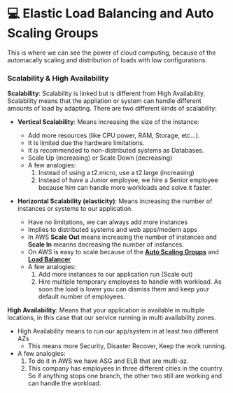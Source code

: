 # 💻 Elastic Load Balancing and Auto Scaling Groups

This is where we can see the power of cloud computing, because of the automacally scaling and distribution of loads with low configurations.

### Scalability & High Availability

**Scalability**: Scalability is linked but is different from High Availability, Scalability means that the appliation or system can handle different amounts of load by adapting. There are two different kinds of scalability:

- **Vertical Scalability**: Means increasing the size of the instance:

  - Add more resources (like CPU power, RAM, Storage, etc...).
  - It is limited due the hardware limitations.
  - It is recommended to non-distributed systems as Databases.
  - Scale Up (increasing) or Scale Down (decreasing)
  - A few analogies:
    1. Instead of using a t2.micro, use a t2.large (increasing)
    2. Instead of have a Junior employee, we hire a Senior employee because him can handle more workloads and solve it faster.

- **Horizontal Scalability (elasticity)**: Means increasing the number of instances or systems to our application.
  - Have no limitations, we can always add more instances
  - Implies to distributed systems and web apps/modern apps
  - In AWS **Scale Out** means increasing the number of instances and **Scale In** meanns decreasing the number of instances.
  - On AWS is easy to scale because of the [**Auto Scaling Groups**]() and [**Load Balancer**]()
  - A few analogies:
    1. Add more instances to our application run (Scale out)
    2. Hire multiple temporary employees to handle with workload. As soon the load is lower you can dismiss them and keep your default number of employees.

**High Availability**: Means that your application is available in multiple locations, in this case that our service running in multi availability zones.

- High Availability means to run our app/system in at least two different AZs
  - This means more Security, Disaster Recover, Keep the work running.
- A few analogies:
  1. To do it in AWS we have ASG and ELB that are multi-az.
  2. This company has employees in three different cities in the country. So if anything stops one branch, the other two still are working and can handle the workload.
